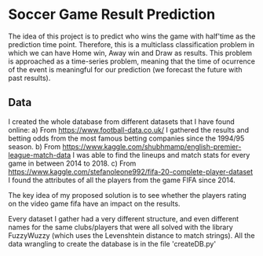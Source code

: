 # Soccer Game Result Prediction

The idea of this project is to predict who wins the game with half'time as the prediction time point. 
Therefore, this is a multiclass classification problem in which we can have Home win, Away win and Draw as results.
This problem is approached as a time-series problem, meaning that the time of ocurrence of the event is meaningful for our prediction (we forecast the future with past results). 

## Data
I created the whole database from different datasets that I have found online: 
a) From https://www.football-data.co.uk/ I gathered the results and betting odds from the most famous betting companies since the 1994/95 season.
b) From https://www.kaggle.com/shubhmamp/english-premier-league-match-data I was able to find the lineups and match stats for every game in between 2014 to 2018.
c) From https://www.kaggle.com/stefanoleone992/fifa-20-complete-player-dataset I found the attributes of all the players from the game FIFA since 2014.

The key idea of my proposed solution is to see whether the players rating on the video game fifa have an impact on the results.

Every dataset I gather had a very different structure, and even different names for the same clubs/players that were all solved with the library FuzzyWuzzy (which uses the Levenshtein distance to match strings). All the data wrangling to create the database is in the file 'createDB.py' 
